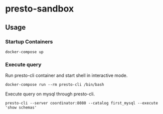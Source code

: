 # presto-sandbox

## Usage

### Startup Containers

```
docker-compose up
```

### Execute query

Run presto-cli container and start shell in interactive mode.
```
docker-compose run --rm presto-cli /bin/bash
```

Execute query on mysql through presto-cli.
```
presto-cli --server coordinator:8080 --catalog first_mysql --execute 'show schemas'
```

